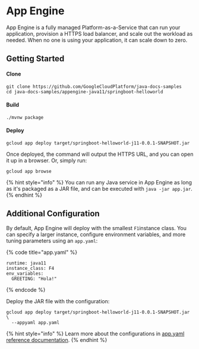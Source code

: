# App Engine

App Engine is a fully managed Platform-as-a-Service that can run your application, provision a HTTPS load balancer, and scale out the workload as needed. When no one is using your application, it can scale down to zero.

## Getting Started

#### Clone

```text
git clone https://github.com/GoogleCloudPlatform/java-docs-samples
cd java-docs-samples/appengine-java11/springboot-helloworld
```

#### Build

```text
./mvnw package
```

#### Deploy

```text
gcloud app deploy target/springboot-helloworld-j11-0.0.1-SNAPSHOT.jar
```

Once deployed, the command will output the HTTPS URL, and you can open it up in a browser. Or, simply run:

```text
gcloud app browse
```

{% hint style="info" %}
You can run any Java service in App Engine as long as it's packaged as a JAR file, and can be executed with `java -jar app.jar`.
{% endhint %}

## Additional Configuration

By default, App Engine will deploy with the smallest `F1`instance class. You can specify a larger instance, configure environment variables, and more tuning parameters using an `app.yaml`:  

{% code title="app.yaml" %}
```text
runtime: java11
instance_class: F4
env_variables:
  GREETING: "Hola!"
```
{% endcode %}

Deploy the JAR file with the configuration:

```text
gcloud app deploy target/springboot-helloworld-j11-0.0.1-SNAPSHOT.jar \
  --appyaml app.yaml
```

{% hint style="info" %}
Learn more about the configurations in [app.yaml reference documentation](https://cloud.google.com/appengine/docs/standard/java11/config/appref).
{% endhint %}

